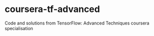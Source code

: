 # coursera-tf-advanced
Code and solutions from TensorFlow: Advanced Techniques coursera specialisation
